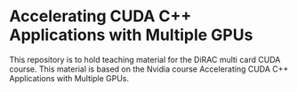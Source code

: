 # Accelerating CUDA C++ Applications with Multiple GPUs
This repository is to hold teaching material for the DiRAC multi card CUDA course. This material is based on the Nvidia course Accelerating CUDA C++ Applications with Multiple GPUs.
